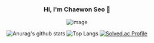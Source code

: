 <div align="center">
  
  ### Hi, I'm Chaewon Seo 👋
  
  ![image](https://user-images.githubusercontent.com/76686576/210758202-7924221c-7e51-4772-b8fd-ec0b6e1f5b54.png)

  ![Anurag's github stats](https://github-readme-stats.vercel.app/api?username=Chaewony&show_icons=true&theme=transparent)
  ![Top Langs](https://github-readme-stats.vercel.app/api/top-langs/?username=Chaewony&layout=compact&theme=transparent)
  [![Solved.ac Profile](http://mazassumnida.wtf/api/v2/generate_badge?boj=tcd1205)](https://solved.ac/tcd1205/)
  
</div>

<!--
**Chaewony/Chaewony** is a ✨ _special_ ✨ repository because its `README.md` (this file) appears on your GitHub profile.

Here are some ideas to get you started:

- 🔭 I’m currently working on ...
- 🌱 I’m currently learning ...
- 👯 I’m looking to collaborate on ...
- 🤔 I’m looking for help with ...
- 💬 Ask me about ...
- 📫 How to reach me: ...
- 😄 Pronouns: ...
- ⚡ Fun fact: ...
-->
